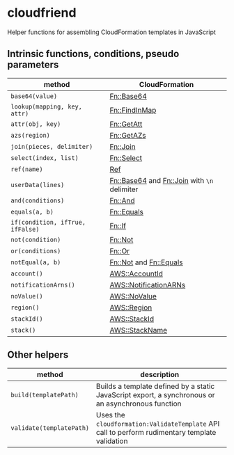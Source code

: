 # cloudfriend

Helper functions for assembling CloudFormation templates in JavaScript

## Intrinsic functions, conditions, pseudo parameters

method | CloudFormation
--- | ---
`base64(value)` | [Fn::Base64](http://docs.aws.amazon.com/AWSCloudFormation/latest/UserGuide/intrinsic-function-reference-base64.html)
`lookup(mapping, key, attr)` | [Fn::FindInMap](http://docs.aws.amazon.com/AWSCloudFormation/latest/UserGuide/intrinsic-function-reference-findinmap.html)
`attr(obj, key)` | [Fn::GetAtt](http://docs.aws.amazon.com/AWSCloudFormation/latest/UserGuide/intrinsic-function-reference-getatt.html)
`azs(region)` | [Fn::GetAZs](http://docs.aws.amazon.com/AWSCloudFormation/latest/UserGuide/intrinsic-function-reference-getavailabilityzones.html)
`join(pieces, delimiter)` | [Fn::Join](http://docs.aws.amazon.com/AWSCloudFormation/latest/UserGuide/intrinsic-function-reference-join.html)
`select(index, list)` | [Fn::Select](http://docs.aws.amazon.com/AWSCloudFormation/latest/UserGuide/intrinsic-function-reference-select.html)
`ref(name)` | [Ref](http://docs.aws.amazon.com/AWSCloudFormation/latest/UserGuide/intrinsic-function-reference-ref.html)
`userData(lines)` | [Fn::Base64](http://docs.aws.amazon.com/AWSCloudFormation/latest/UserGuide/intrinsic-function-reference-base64.html) and [Fn::Join](http://docs.aws.amazon.com/AWSCloudFormation/latest/UserGuide/intrinsic-function-reference-join.html) with `\n` delimiter
`and(conditions)` | [Fn::And](http://docs.aws.amazon.com/AWSCloudFormation/latest/UserGuide/intrinsic-function-reference-conditions.html#d0e121706)
`equals(a, b)` | [Fn::Equals](http://docs.aws.amazon.com/AWSCloudFormation/latest/UserGuide/intrinsic-function-reference-conditions.html#d0e121788)
`if(condition, ifTrue, ifFalse)` | [Fn::If](http://docs.aws.amazon.com/AWSCloudFormation/latest/UserGuide/intrinsic-function-reference-conditions.html#d0e121863)
`not(condition)` | [Fn::Not](http://docs.aws.amazon.com/AWSCloudFormation/latest/UserGuide/intrinsic-function-reference-conditions.html#d0e122042)
`or(conditions)` | [Fn::Or](http://docs.aws.amazon.com/AWSCloudFormation/latest/UserGuide/intrinsic-function-reference-conditions.html#d0e122130)
`notEqual(a, b)` | [Fn::Not](http://docs.aws.amazon.com/AWSCloudFormation/latest/UserGuide/intrinsic-function-reference-conditions.html#d0e122042) and [Fn::Equals](http://docs.aws.amazon.com/AWSCloudFormation/latest/UserGuide/intrinsic-function-reference-conditions.html#d0e121788)
`account()` | [AWS::AccountId](http://docs.aws.amazon.com/AWSCloudFormation/latest/UserGuide/pseudo-parameter-reference.html)
`notificationArns()` | [AWS::NotificationARNs](http://docs.aws.amazon.com/AWSCloudFormation/latest/UserGuide/pseudo-parameter-reference.html)
`noValue()` | [AWS::NoValue](http://docs.aws.amazon.com/AWSCloudFormation/latest/UserGuide/pseudo-parameter-reference.html)
`region()` | [AWS::Region](http://docs.aws.amazon.com/AWSCloudFormation/latest/UserGuide/pseudo-parameter-reference.html)
`stackId()` | [AWS::StackId](http://docs.aws.amazon.com/AWSCloudFormation/latest/UserGuide/pseudo-parameter-reference.html)
`stack()` | [AWS::StackName](http://docs.aws.amazon.com/AWSCloudFormation/latest/UserGuide/pseudo-parameter-reference.html)

## Other helpers

method | description
--- | ---
`build(templatePath)` | Builds a template defined by a static JavaScript export, a synchronous or an asynchronous function
`validate(templatePath)` | Uses the `cloudformation:ValidateTemplate` API call to perform rudimentary template validation
